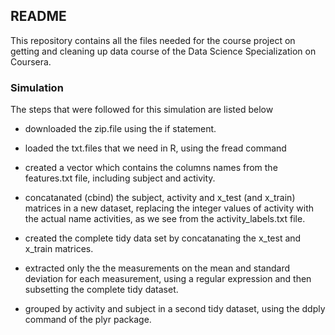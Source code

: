## README

This repository contains all the files needed for the course project on getting and cleaning up data course of the Data Science Specialization on Coursera. 

### Simulation

The steps that were followed for this simulation are listed below

* downloaded the zip.file using the if statement.

* loaded the txt.files that we need in R, using the fread command

* created a vector which contains the columns names from the features.txt file, including subject and activity.

* concatanated (cbind) the subject, activity and x_test (and x_train) matrices in a new dataset, replacing the integer values of activity with the actual name activities, as we see from the activity_labels.txt file. 

* created the complete tidy data set by concatanating the x_test and x_train matrices. 

* extracted only the the measurements on the mean and standard deviation for each measurement, using a regular 
expression and then subsetting the complete tidy dataset. 

* grouped by activity and subject in a second tidy dataset, using the ddply command of the plyr package. 
